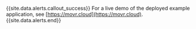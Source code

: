 {{site.data.alerts.callout_success}}
For a live demo of the deployed example application, see [https://movr.cloud](https://movr.cloud).
{{site.data.alerts.end}}